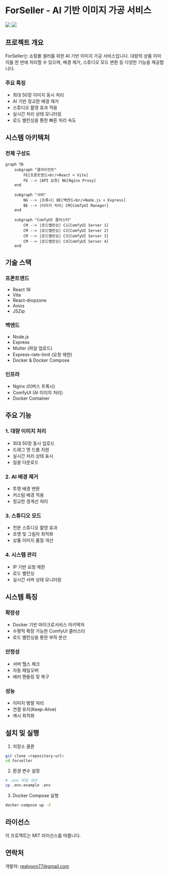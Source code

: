 # ForSeller - AI 기반 이미지 가공 서비스

<img src='https://github.com/user-attachments/assets/e180c7ad-f7af-4792-a45f-921b378c1922'>

<img src='https://github.com/user-attachments/assets/d8f25428-a055-4096-9f73-1e4b33389f3d'>

## 프로젝트 개요

ForSeller는 쇼핑몰 셀러를 위한 AI 기반 이미지 가공 서비스입니다. 대량의 상품 이미지를 한 번에 처리할 수 있으며, 배경 제거, 스튜디오 모드 변환 등 다양한 기능을 제공합니다.

### 주요 특징
- 최대 50장 이미지 동시 처리
- AI 기반 정교한 배경 제거
- 스튜디오 촬영 효과 적용
- 실시간 처리 상태 모니터링
- 로드 밸런싱을 통한 빠른 처리 속도

## 시스템 아키텍처

### 전체 구성도
```mermaid
graph TB
    subgraph "클라이언트"
        FE[프론트엔드<br/>React + Vite]
        FE --> |API 요청| NG[Nginx Proxy]
    end

    subgraph "서버"
        NG --> |프록시| BE[백엔드<br/>Node.js + Express]
        BE --> |이미지 처리| CM[ComfyUI Manager]
    end

    subgraph "ComfyUI 클러스터"
        CM --> |로드밸런싱| C1[ComfyUI Server 1]
        CM --> |로드밸런싱| C2[ComfyUI Server 2]
        CM --> |로드밸런싱| C3[ComfyUI Server 3]
        CM --> |로드밸런싱| C4[ComfyUI Server 4]
    end
```

## 기술 스택

### 프론트엔드
- React 18
- Vite
- React-dropzone
- Axios
- JSZip

### 백엔드
- Node.js
- Express
- Multer (파일 업로드)
- Express-rate-limit (요청 제한)
- Docker & Docker Compose

### 인프라
- Nginx (리버스 프록시)
- ComfyUI (AI 이미지 처리)
- Docker Container

## 주요 기능

### 1. 대량 이미지 처리
- 최대 50장 동시 업로드
- 드래그 앤 드롭 지원
- 실시간 처리 상태 표시
- 일괄 다운로드

### 2. AI 배경 제거
- 투명 배경 변환
- 커스텀 배경 적용
- 정교한 경계선 처리

### 3. 스튜디오 모드
- 전문 스튜디오 촬영 효과
- 조명 및 그림자 최적화
- 상품 이미지 품질 개선

### 4. 시스템 관리
- IP 기반 요청 제한
- 로드 밸런싱
- 실시간 서버 상태 모니터링

## 시스템 특징

### 확장성
- Docker 기반 마이크로서비스 아키텍처
- 수평적 확장 가능한 ComfyUI 클러스터
- 로드 밸런싱을 통한 부하 분산

### 안정성
- 서버 헬스 체크
- 자동 페일오버
- 에러 핸들링 및 복구

### 성능
- 이미지 병렬 처리
- 연결 유지(Keep-Alive)
- 캐시 최적화

## 설치 및 실행

1. 저장소 클론
```bash
git clone <repository-url>
cd forseller
```

2. 환경 변수 설정
```bash
# .env 파일 생성
cp .env.example .env
```

3. Docker Compose 실행
```bash
docker-compose up -d
```

## 라이선스

이 프로젝트는 MIT 라이선스를 따릅니다.

## 연락처

개발자: realyoon77@gmail.com
